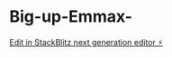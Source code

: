 # Big-up-Emmax-

[Edit in StackBlitz next generation editor ⚡️](https://stackblitz.com/~/github.com/fishwar/Big-up-Emmax-)
